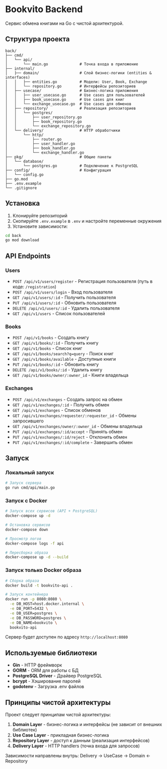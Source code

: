 # Bookvito Backend

Сервис обмена книгами на Go с чистой архитектурой.

## Структура проекта

```
back/
├── cmd/
│   └── api/
│       └── main.go              # Точка входа в приложение
├── internal/
│   ├── domain/                  # Слой бизнес-логики (entities & interfaces)
│   │   ├── entities.go          # Модели: User, Book, Exchange
│   │   └── repository.go        # Интерфейсы репозиториев
│   ├── usecase/                 # Бизнес-логика приложения
│   │   ├── user_usecase.go      # Use cases для пользователей
│   │   ├── book_usecase.go      # Use cases для книг
│   │   └── exchange_usecase.go  # Use cases для обменов
│   ├── repository/              # Реализация репозиториев
│   │   └── postgres/
│   │       ├── user_repository.go
│   │       ├── book_repository.go
│   │       └── exchange_repository.go
│   └── delivery/                # HTTP обработчики
│       └── http/
│           ├── router.go
│           ├── user_handler.go
│           ├── book_handler.go
│           └── exchange_handler.go
├── pkg/                         # Общие пакеты
│   └── database/
│       └── postgres.go          # Подключение к PostgreSQL
├── config/                      # Конфигурация
│   └── config.go
├── go.mod
├── .env.example
└── .gitignore
```

## Установка

1. Клонируйте репозиторий
2. Скопируйте `.env.example` в `.env` и настройте переменные окружения
3. Установите зависимости:

```bash
cd back
go mod download
```

## API Endpoints

### Users
- `POST /api/v1/users/register` - Регистрация пользователя (путь в коде: `/registration`)
- `POST /api/v1/users/login` - Вход пользователя
- `GET /api/v1/users/:id` - Получить пользователя
- `PUT /api/v1/users/:id` - Обновить пользователя
- `DELETE /api/v1/users/:id` - Удалить пользователя
- `GET /api/v1/users` - Список пользователей

### Books
- `POST /api/v1/books` - Создать книгу
- `GET /api/v1/books/:id` - Получить книгу
- `GET /api/v1/books` - Список книг
- `GET /api/v1/books/search?q=query` - Поиск книг
- `GET /api/v1/books/available` - Доступные книги
- `PUT /api/v1/books/:id` - Обновить книгу
- `DELETE /api/v1/books/:id` - Удалить книгу
- `GET /api/v1/books/owner/:owner_id` - Книги владельца

### Exchanges
- `POST /api/v1/exchanges` - Создать запрос на обмен
- `GET /api/v1/exchanges/:id` - Получить обмен
- `GET /api/v1/exchanges` - Список обменов
- `GET /api/v1/exchanges/requester/:requester_id` - Обмены запросившего
- `GET /api/v1/exchanges/owner/:owner_id` - Обмены владельца
- `PUT /api/v1/exchanges/:id/accept` - Принять обмен
- `PUT /api/v1/exchanges/:id/reject` - Отклонить обмен
- `PUT /api/v1/exchanges/:id/complete` - Завершить обмен

## Запуск

### Локальный запуск

```bash
# Запуск сервера
go run cmd/api/main.go
```

### Запуск с Docker

```bash
# Запуск всех сервисов (API + PostgreSQL)
docker-compose up -d

# Остановка сервисов
docker-compose down

# Просмотр логов
docker-compose logs -f api

# Пересборка образа
docker-compose up -d --build
```

### Запуск только Docker образа

```bash
# Сборка образа
docker build -t bookvito-api .

# Запуск контейнера
docker run -p 8080:8080 \
  -e DB_HOST=host.docker.internal \
  -e DB_PORT=5432 \
  -e DB_USER=postgres \
  -e DB_PASSWORD=postgres \
  -e DB_NAME=bookvito \
  bookvito-api
```

Сервер будет доступен по адресу `http://localhost:8080`

## Используемые библиотеки

- **Gin** - HTTP фреймворк
- **GORM** - ORM для работы с БД
- **PostgreSQL Driver** - Драйвер PostgreSQL
- **bcrypt** - Хэширование паролей
- **godotenv** - Загрузка .env файлов

## Принципы чистой архитектуры

Проект следует принципам чистой архитектуры:

1. **Domain Layer** - бизнес-логика и интерфейсы (не зависит от внешних библиотек)
2. **Use Case Layer** - прикладная бизнес-логика
3. **Repository Layer** - доступ к данным (реализация интерфейсов)
4. **Delivery Layer** - HTTP handlers (точка входа для запросов)

Зависимости направлены внутрь: Delivery → UseCase → Domain ← Repository
